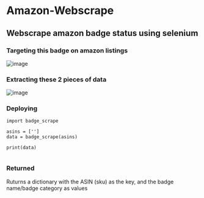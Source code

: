 # Amazon-Webscrape

## Webscrape amazon badge status using selenium


### Targeting this badge on amazon listings
![image](https://user-images.githubusercontent.com/89386946/148476118-cd0c93d2-0fb0-46e5-bbf3-5403bf03db14.png)


### Extracting these 2 pieces of data
![image](https://user-images.githubusercontent.com/89386946/148476061-aae6c534-5a3c-4947-b892-2fe59d5cf4da.png)

### Deploying
```
import badge_scrape

asins = ['']
data = badge_scrape(asins)

print(data)
    
```

### Returned
Ruturns a dictionary with the ASIN (sku) as the key, and the badge name/badge category as values
